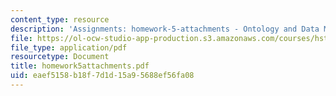 ```yaml
---
content_type: resource
description: 'Assignments: homework-5-attachments - Ontology and Data Model'
file: https://ol-ocw-studio-app-production.s3.amazonaws.com/courses/hst-952-computing-for-biomedical-scientists-fall-2002/eaef5158b18f7d1d15a95688ef56fa08_homework5attachments.pdf
file_type: application/pdf
resourcetype: Document
title: homework5attachments.pdf
uid: eaef5158-b18f-7d1d-15a9-5688ef56fa08
---
```

